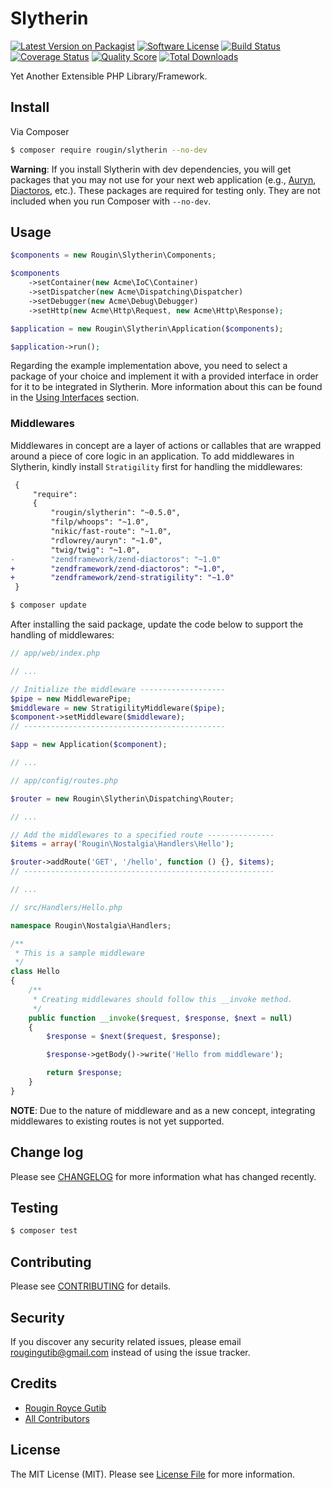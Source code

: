 # Slytherin

[![Latest Version on Packagist][ico-version]][link-packagist]
[![Software License][ico-license]](LICENSE.md)
[![Build Status][ico-travis]][link-travis]
[![Coverage Status][ico-scrutinizer]][link-scrutinizer]
[![Quality Score][ico-code-quality]][link-code-quality]
[![Total Downloads][ico-downloads]][link-downloads]

Yet Another Extensible PHP Library/Framework.

## Install

Via Composer

``` bash
$ composer require rougin/slytherin --no-dev
```

**Warning**: If you install Slytherin with dev dependencies, you will get packages that you may not use for your next web application (e.g., [Auryn](https://github.com/rdlowrey/auryn), [Diactoros](https://github.com/zendframework/zend-diactoros), etc.). These packages are required for testing only. They are not included when you run Composer with `--no-dev`.

## Usage

``` php
$components = new Rougin\Slytherin\Components;

$components
    ->setContainer(new Acme\IoC\Container)
    ->setDispatcher(new Acme\Dispatching\Dispatcher)
    ->setDebugger(new Acme\Debug\Debugger)
    ->setHttp(new Acme\Http\Request, new Acme\Http\Response);

$application = new Rougin\Slytherin\Application($components);

$application->run();
```

Regarding the example implementation above, you need to select a package of your choice and implement it with a provided interface in order for it to be integrated in Slytherin. More information about this can be found in the [Using Interfaces](https://github.com/rougin/slytherin/wiki/Using-Interfaces) section.

### Middlewares

Middlewares in concept are a layer of actions or callables that are wrapped around a piece of core logic in an application. To add middlewares in Slytherin, kindly install `Stratigility` first for handling the middlewares:

``` diff
 {
     "require":
     {
         "rougin/slytherin": "~0.5.0",
         "filp/whoops": "~1.0",
         "nikic/fast-route": "~1.0",
         "rdlowrey/auryn": "~1.0",
         "twig/twig": "~1.0",
-        "zendframework/zend-diactoros": "~1.0"
+        "zendframework/zend-diactoros": "~1.0",
+        "zendframework/zend-stratigility": "~1.0"
 }
```

``` bash
$ composer update
```

After installing the said package, update the code below to support the handling of middlewares:

``` php
// app/web/index.php

// ...

// Initialize the middleware -------------------
$pipe = new MiddlewarePipe;
$middleware = new StratigilityMiddleware($pipe);
$component->setMiddleware($middleware);
// ---------------------------------------------

$app = new Application($component);

// ...
```

``` php
// app/config/routes.php

$router = new Rougin\Slytherin\Dispatching\Router;

// ...

// Add the middlewares to a specified route ---------------
$items = array('Rougin\Nostalgia\Handlers\Hello');

$router->addRoute('GET', '/hello', function () {}, $items);
// --------------------------------------------------------

// ...
```

``` php
// src/Handlers/Hello.php

namespace Rougin\Nostalgia\Handlers;

/**
 * This is a sample middleware
 */
class Hello
{
    /**
     * Creating middlewares should follow this __invoke method.
     */
    public function __invoke($request, $response, $next = null)
    {
        $response = $next($request, $response);

        $response->getBody()->write('Hello from middleware');

        return $response;
    }
}
```

**NOTE**: Due to the nature of middleware and as a new concept, integrating middlewares to existing routes is not yet supported.

## Change log

Please see [CHANGELOG](CHANGELOG.md) for more information what has changed recently.

## Testing

``` bash
$ composer test
```

## Contributing

Please see [CONTRIBUTING](CONTRIBUTING.md) for details.

## Security

If you discover any security related issues, please email rougingutib@gmail.com instead of using the issue tracker.

## Credits

- [Rougin Royce Gutib][link-author]
- [All Contributors][link-contributors]

## License

The MIT License (MIT). Please see [License File](LICENSE.md) for more information.

[ico-version]: https://img.shields.io/packagist/v/rougin/slytherin.svg?style=flat-square
[ico-license]: https://img.shields.io/badge/license-MIT-brightgreen.svg?style=flat-square
[ico-travis]: https://img.shields.io/travis/rougin/slytherin/master.svg?style=flat-square
[ico-scrutinizer]: https://img.shields.io/scrutinizer/coverage/g/rougin/slytherin.svg?style=flat-square
[ico-code-quality]: https://img.shields.io/scrutinizer/g/rougin/slytherin.svg?style=flat-square
[ico-downloads]: https://img.shields.io/packagist/dt/rougin/slytherin.svg?style=flat-square

[link-packagist]: https://packagist.org/packages/rougin/slytherin
[link-travis]: https://travis-ci.org/rougin/slytherin
[link-scrutinizer]: https://scrutinizer-ci.com/g/rougin/slytherin/code-structure
[link-code-quality]: https://scrutinizer-ci.com/g/rougin/slytherin
[link-downloads]: https://packagist.org/packages/rougin/slytherin
[link-author]: https://github.com/rougin
[link-contributors]: ../../contributors
